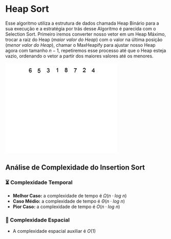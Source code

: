 # Heap Sort

Esse algoritmo utiliza a estrutura de dados chamada Heap Binário para a sua execução e a estratégia por trás desse Algoritmo é parecida com o Selection Sort. Primeiro iremos converter nosso vetor em um Heap Máximo, trocar a raiz do Heap (*maior valor do Heap*) com o valor na última posição (_menor valor do Heap_), chamar o MaxHeapify para ajustar nosso Heap agora com tamanho $n-1$, repetiremos esse processo até que o Heap esteja vazio, ordenando o vetor a partir dos maiores valores até os menores.  

![](https://github.com/sc-math/Sort-Algorithms/blob/main/Heap%20Sort/gif/Heap-sort-example.gif)

## Análise de Complexidade do Insertion Sort

### ⏳ Complexidade Temporal
- **Melhor Caso:** a complexidade de tempo é $Ω(n \cdot log\ n)$
- **Caso Médio:** a complexidade de tempo é $Θ(n \cdot log\ n)$
- **Pior Caso:** a complexidade de tempo é $O(n \cdot log\ n)$

### 💽 Complexidade Espacial

- A complexidade espacial auxiliar é $O(1)$
